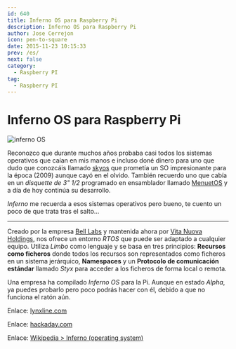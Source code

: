 ```yaml
---
id: 640
title: Inferno OS para Raspberry Pi
description: Inferno OS para Raspberry Pi
author: Jose Cerrejon
icon: pen-to-square
date: 2015-11-23 10:15:33
prev: /es/
next: false
category:
  - Raspberry PI
tag:
  - Raspberry PI
---
```


# Inferno OS para Raspberry Pi

![inferno OS](/images/2014/03/Inferno_os.png)

Reconozco que durante muchos años probaba casi todos los sistemas operativos que caían en mis manos e incluso doné dinero para uno que dudo que conozcáis llamado [skyos](http://www.skyos.org) que prometía un SO impresionante para la época (2009) aunque cayó en el olvido. También recuerdo uno que cabía en un *disquette de 3" 1/2* programado en ensamblador llamado [MenuetOS](http://www.menuetos.net) y a día de hoy continúa su desarrollo.

*Inferno* me recuerda a esos sistemas operativos pero bueno, te cuento un poco de que trata tras el salto…

- - -
Creado por la empresa [Bell Labs](http://en.wikipedia.org/wiki/Bell_Labs) y mantenida ahora por [Vita Nuova Holdings](http://en.wikipedia.org/wiki/Vita_Nuova_Holdings), nos ofrece un entorno *RTOS* que puede ser adaptado a cualquier equipo. Utiliza *Limbo* como lenguaje y se basa en tres principios: **Recursos como ficheros** donde todos los recursos son representados como ficheros en un sistema jerárquico, **Namespaces** y un **Protocolo de comunicación estándar** llamado *Styx* para acceder a los ficheros de forma local o remota.

Una empresa ha compilado *Inferno OS* para la Pi. Aunque en estado *Alpha*, ya puedes probarlo pero poco podrás hacer con él, debido a que no funciona el ratón aún.

Enlace: [lynxline.com](http://lynxline.com/inferno-raspberry-pi-image-alpha-release1/)

Enlace: [hackaday.com](http://hackaday.com/2015/11/22/inferno-os-on-raspberry-pi/)

Enlace: [Wikipedia > Inferno (operating system)](http://en.wikipedia.org/wiki/Inferno_%28operating_system%29)